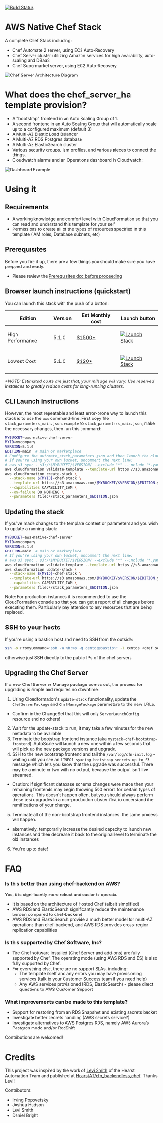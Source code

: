 [![Build Status](https://travis-ci.org/chef-customers/aws_native_chef_server.svg?branch=master)](https://travis-ci.org/chef-customers/aws_native_chef_server)

# AWS Native Chef Stack
A complete Chef Stack including:
- Chef Automate 2 server, using EC2 Auto-Recovery
- Chef Server cluster utilizing Amazon services for high availability, auto-scaling and DBaaS
- Chef Supermarket server, using EC2 Auto-Recovery

![Chef Server Architecture Diagram](/images/arch-diagram.png?raw=true "Architecture Diagram")

# What does the chef_server_ha template provision?
- A "bootstrap" frontend in an Auto Scaling Group of 1.
- A second frontend in an Auto Scaling Group that will automatically scale up to a configured maximum (default 3)
- A Multi-AZ Elastic Load Balancer
- A Multi-AZ RDS Postgres database
- A Multi-AZ ElasticSearch cluster
- Various security groups, iam profiles, and various pieces to connect the things.
- Cloudwatch alarms and an Operations dashboard in Cloudwatch:

![Dashboard Example](/images/opsdashboard.png?raw=true "Architecture Diagram")

# Using it

## Requirements
* A working knowledge and comfort level with CloudFormation so that you can read and understand this template for your self
* Permissions to create all of the types of resources specified in this template (IAM roles, Database subnets, etc)

## Prerequisites

Before you fire it up, there are a few things you should make sure you have prepped and ready.

* Please review the [Prerequisites doc before proceeding](./PREREQS.md)

## Browser launch instructions (quickstart)

You can launch this stack with the push of a button:

| Edition | Version | Est Monthly cost | Launch button |
| ------- | ------- | ---------------- | ------------- |
| High Performance | 5.1.0 | [$1500*](https://calculator.s3.amazonaws.com/index.html#r=IAD&s=EC2&key=calc-E9251374-D80C-45B7-BED7-C9C9778B1D6C) | <p><a href="https://console.aws.amazon.com/cloudformation/home#/stacks/new?templateURL=https:%2F%2Fs3.amazonaws.com%2Faws-native-chef-server%2F5.1.0%2Fmain.yaml&amp;stackName=my-chef-stack" target="_blank"><img src="https://s3.amazonaws.com/cloudformation-examples/cloudformation-launch-stack.png" alt="Launch Stack" /></a></p> |
| Lowest Cost | 5.1.0 | [$320*](https://calculator.s3.amazonaws.com/index.html#r=IAD&s=EC2&key=files/calc-165638db8e331664846c0d6654d743377bd3eac6&v=ver20190604sQ) | <p><a href="https://console.aws.amazon.com/cloudformation/home#/stacks/new?templateURL=https:%2F%2Fs3.amazonaws.com%2Faws-native-chef-server%2F5.1.0%2Fmarketplace.yaml&amp;stackName=my-chef-stack" target="_blank"><img src="https://s3.amazonaws.com/cloudformation-examples/cloudformation-launch-stack.png" alt="Launch Stack" /></a></p> |

_*NOTE: Estimated costs are just that, your mileage will vary. Use reserved instances to greatly reduce costs for long-running clusters._

## CLI Launch instructions
However, the most repeatable and least error-prone way to launch this stack is to use the `aws` command-line. First copy file `stack_parameters_main.json.example` to `stack_parameters_main.json`, make the necessary changes, then run this command:

```bash
MYBUCKET=aws-native-chef-server
MYID=mycompany
VERSION=5.1.0
EDITION=main  # main or marketplace
# Configure the automate_stack_parameters.json and then launch the cloudformation stack:
# If you're using your own bucket, uncomment the next line:
# aws s3 sync . s3://$MYBUCKET/$VERSION/ --exclude "*" --include "*.yaml" --include "files/*" && \
aws cloudformation validate-template --template-url https://s3.amazonaws.com/$MYBUCKET/$VERSION/$EDITION.yaml && \
aws cloudformation create-stack \
  --stack-name ${MYID}-chef-stack \
  --template-url https://s3.amazonaws.com/$MYBUCKET/$VERSION/$EDITION.yaml \
  --capabilities CAPABILITY_IAM \
  --on-failure DO_NOTHING \
  --parameters file://stack_parameters_$EDITION.json
```

## Updating the stack

If you've made changes to the template content or parameters and you wish to update a running stack:

```bash
MYBUCKET=aws-native-chef-server
MYID=mycompany
VERSION=5.1.0
EDITION=main  # main or marketplace
# If you're using your own bucket, uncomment the next line:
# aws s3 sync . s3://$MYBUCKET/$VERSION/ --exclude "*" --include "*.yaml" --include "files/*" && \
aws cloudformation validate-template --template-url https://s3.amazonaws.com/$MYBUCKET/$VERSION/$EDITION.yaml && \
aws cloudformation update-stack \
  --stack-name ${MYID}-chef-stack \
  --template-url https://s3.amazonaws.com/$MYBUCKET/$VERSION/$EDITION.yaml \
  --capabilities CAPABILITY_IAM \
  --parameters file://stack_parameters_$EDITION.json
```

Note: For production instances it is recommended to use the CloudFormation console so that you can get a report of all changes before executing them.  Particularly pay attention to any resources that are being replaced.

## SSH to your hosts

If you're using a bastion host and need to SSH from the outside:

```bash
ssh -o ProxyCommand="ssh -W %h:%p -q centos@bastion" -l centos <chef server private ip>
```
otherwise just SSH directly to the public IPs of the chef servers

## Upgrading the Chef Server

If a new Chef Server or Manage package comes out, the process for upgrading is simple and requires no downtime:

1. Using Cloudformation's `update-stack` functionality, update the `ChefServerPackage` and `ChefManagePackage` parameters to the new URLs.
  - Confirm in the ChangeSet that this will only `ServerLaunchConfig` resource and no others!
2. Wait for the update-stack to run, it may take a few minutes for the new metadata to be available
3. Terminate the bootstrap frontend instance (aka `mystack-chef-bootstrap-frontend`). AutoScale will launch a new one within a few seconds that will pick up the new package versions and upgrade.
4. SSH to the new bootstrap frontend and tail the `/var/log/cfn-init.log` - waiting until you see an `[INFO] syncing bootstrap secrets up to S3` message which lets you know that the upgrade was successful.  There may be a minute or two with no output, because the output isn't live streamed.
  - Caution: if significant database schema changes were made then your remaining frontends may begin throwing 500 errors for certain types of operations.  This doesn't happen often, but you should always perform these test upgrades in a non-production cluster first to understand the ramifications of your change.
5. Terminate all of the non-bootstrap frontend instances.  the same process will happen.
  - alternatively, temporarily increase the desired capacity to launch new instances and then decrease it back to the original level to terminate the old instances
6. You're up to date!

# FAQ

### Is this better than using chef-backend on AWS?

Yes, it is significantly more robust and easier to operate.
- It is based on the architecture of Hosted Chef (albeit simplified)
- AWS RDS and ElasticSearch significantly reduce the maintenance burden compared to chef-backend
- AWS RDS and ElasticSearch provide a much better model for multi-AZ operations than chef-backend, and AWS RDS provides cross-region replication capabilities

### Is this supported by Chef Software, Inc?

- The Chef software installed (Chef Server and add-ons) are fully supported by Chef.  The operating mode (using AWS RDS and ES) is also fully supported by Chef.
- For everything else, there are no support SLAs.  including:
  - The template itself and any errors you may have provisioning services (talk to your Customer Success team if you need help)
  - Any AWS services provisioned (RDS, ElasticSearch) - please direct questions to AWS Customer Support

### What improvements can be made to this template?

- Support for restoring from an RDS Snapshot and existing secrets bucket
- Investigate better secrets handling (AWS secrets service?)
- Investigate alternatives to AWS Postgres RDS, namely AWS Aurora's Postgres mode and/or RedShift

Contributions are welcomed!

# Credits

This project was inspired by the work of [Levi Smith](https://github.com/TheFynx) of the Hearst Automation Team and published at [HearstAT/cfn_backendless_chef](https://github.com/HearstAT/cfn_backendless_chef).  Thanks Levi!

Contributors:
- Irving Popovetsky
- Joshua Hudson
- Levi Smith
- Daniel Bright
